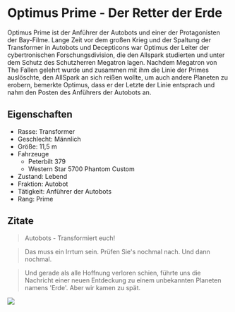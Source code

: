 # Optimus Prime - Der Retter der Erde

Optimus Prime ist der Anführer der Autobots und einer der Protagonisten der Bay-Filme.
Lange Zeit vor dem großen Krieg und der Spaltung der Transformer in Autobots und Decepticons
war Optimus der Leiter der cybertronischen Forschungsdivision, die den Allspark studierten und
unter dem Schutz des Schutzherren Megatron lagen. Nachdem Megatron von The Fallen gelehrt wurde
und zusammen mit ihm die Linie der Primes auslöschte, den AllSpark an sich reißen wollte, um
auch andere Planeten zu erobern, bemerkte Optimus, dass er der Letzte der Linie entsprach und
nahm den Posten des Anführers der Autobots an.

## Eigenschaften
* Rasse: Transformer
* Geschlecht: Männlich
* Größe: 11,5 m
* Fahrzeuge
  * Peterbilt 379
  * Western Star 5700 Phantom Custom
* Zustand: Lebend
* Fraktion: Autobot
* Tätigkeit: Anführer der Autobots
* Rang: Prime

## Zitate

> Autobots - Transformiert euch!

> Das muss ein Irrtum sein. 
> Prüfen Sie's nochmal nach.
>  Und dann nochmal.

> Und gerade als alle Hoffnung verloren schien, führte uns die Nachricht 
> einer neuen Entdeckung zu einem unbekannten Planeten namens 'Erde'. 
> Aber wir kamen zu spät.

<img src="https://i.ytimg.com/vi/d2-_V8x37vs/maxresdefault.jpg"/> 